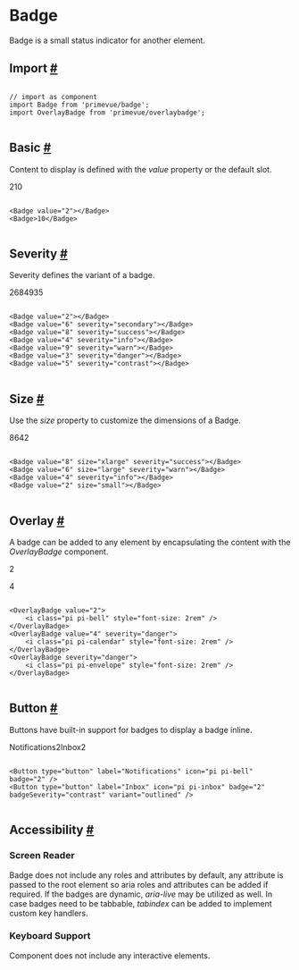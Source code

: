 # Badge

Badge is a small status indicator for another element.

## Import [#](https://primevue.org/badge/#import)

```

// import as component
import Badge from 'primevue/badge';
import OverlayBadge from 'primevue/overlaybadge';


```

## Basic [#](https://primevue.org/badge/#basic)

Content to display is defined with the *value* property or the default slot.

210

```

<Badge value="2"></Badge>
<Badge>10</Badge>


```

## Severity [#](https://primevue.org/badge/#severity)

Severity defines the variant of a badge.

2684935

```

<Badge value="2"></Badge>
<Badge value="6" severity="secondary"></Badge>
<Badge value="8" severity="success"></Badge>
<Badge value="4" severity="info"></Badge>
<Badge value="9" severity="warn"></Badge>
<Badge value="3" severity="danger"></Badge>
<Badge value="5" severity="contrast"></Badge>


```

## Size [#](https://primevue.org/badge/#size)

Use the *size* property to customize the dimensions of a Badge.

8642

```

<Badge value="8" size="xlarge" severity="success"></Badge>
<Badge value="6" size="large" severity="warn"></Badge>
<Badge value="4" severity="info"></Badge>
<Badge value="2" size="small"></Badge>


```

## Overlay [#](https://primevue.org/badge/#overlay)

A badge can be added to any element by encapsulating the content with the *OverlayBadge* component.

2

4

```

<OverlayBadge value="2">
    <i class="pi pi-bell" style="font-size: 2rem" />
</OverlayBadge>
<OverlayBadge value="4" severity="danger">
    <i class="pi pi-calendar" style="font-size: 2rem" />
</OverlayBadge>
<OverlayBadge severity="danger">
    <i class="pi pi-envelope" style="font-size: 2rem" />
</OverlayBadge>


```

## Button [#](https://primevue.org/badge/#button)

Buttons have built-in support for badges to display a badge inline.

Notifications2Inbox2

```

<Button type="button" label="Notifications" icon="pi pi-bell" badge="2" />
<Button type="button" label="Inbox" icon="pi pi-inbox" badge="2" badgeSeverity="contrast" variant="outlined" />


```

## Accessibility [#](https://primevue.org/badge/#accessibility)

### Screen Reader

Badge does not include any roles and attributes by default, any attribute is passed to the root element so aria roles and attributes can be added if required. If the badges are dynamic, *aria-live* may be utilized as well. In case badges need to be tabbable, *tabindex* can be added to implement custom key handlers.

### Keyboard Support

Component does not include any interactive elements.